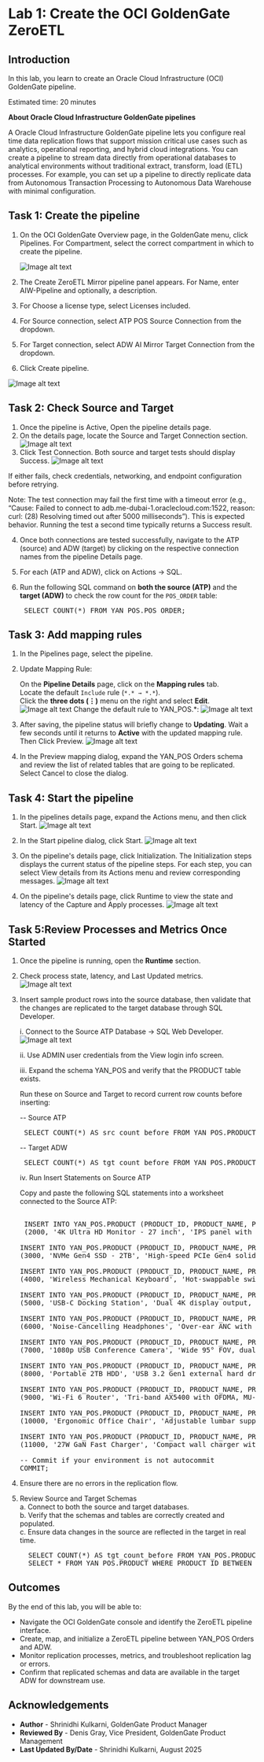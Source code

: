 # Lab 1: Create the OCI GoldenGate ZeroETL

## Introduction
In this lab, you learn to create an Oracle Cloud Infrastructure (OCI) GoldenGate pipeline.

Estimated time: 20 minutes

**About Oracle Cloud Infrastructure GoldenGate pipelines**

A Oracle Cloud Infrastructure GoldenGate pipeline lets you configure real time data replication flows that support mission critical use cases such as analytics, operational reporting, and hybrid cloud integrations. You can create a pipeline to stream data directly from operational databases to analytical environments without traditional extract, transform, load (ETL) processes. For example, you can set up a pipeline to directly replicate data from Autonomous Transaction Processing to Autonomous Data Warehouse with minimal configuration.

## Task 1: Create the pipeline

1. On the OCI GoldenGate Overview page, in the GoldenGate menu, click       Pipelines.
For Compartment, select the correct compartment in which to create the pipeline.


	![Image alt text](images/ZeroETL_Pipeline_1.png)

2. The Create ZeroETL Mirror pipeline panel appears. For Name, enter AIW-Pipeline and optionally, a description.

3. For Choose a license type, select Licenses included.

4. For Source connection, select ATP POS Source Connection from the dropdown.

5. For Target connection, select ADW AI Mirror Target Connection from the dropdown.

6. Click Create pipeline.

  ![Image alt text](images/ZeroETL_Pipeline_2.png)

## Task 2: Check Source and Target
1. Once the pipeline is Active, Open the pipeline details page.
2. On the details page, locate the Source and Target Connection section.
  ![Image alt text](images/ZeroETL_Pipeline_3.png)
3. Click Test Connection. Both source and target tests should display Success.
  ![Image alt text](images/ZeroETL_Pipeline_4.png)

  If either fails, check credentials, networking, and endpoint configuration before retrying.

  Note: The test connection may fail the first time with a timeout error (e.g., “Cause: Failed to connect to adb.me-dubai-1.oraclecloud.com:1522, reason: curl: (28) Resolving timed out after 5000 milliseconds”). This is expected behavior. Running the test a second time typically returns a Success result.

4. Once both connections are tested successfully, navigate to the ATP (source) and ADW (target) by clicking on the respective connection names from the pipeline Details page.
5. For each (ATP and ADW), click on Actions → SQL.
6. Run the following SQL command on **both the source (ATP)** and the **target (ADW)** to check the row count for the `POS_ORDER` table:  

    <pre> SELECT COUNT(*) FROM YAN_POS.POS_ORDER; </pre>

## Task 3: Add mapping rules

1. In the Pipelines page, select the pipeline.

2. Update Mapping Rule:
 
   On the **Pipeline Details** page, click on the **Mapping rules** tab.  
   Locate the default `Include` rule (`*.* → *.*`).  
   Click the **three dots (⋮)** menu on the right and select **Edit**. 
   ![Image alt text](images/ZeroETL_Pipeline_5.png) 
   Change the default rule to YAN_POS.*: 
   ![Image alt text](images/ZeroETL_Pipeline_6.png) 


3. After saving, the pipeline status will briefly change to **Updating**. Wait a few seconds until it returns to **Active** with the updated mapping rule. Then Click Preview.
![Image alt text](images/ZeroETL_Pipeline_7.png) 

4. In the Preview mapping dialog, expand the YAN_POS Orders schema and review the list of related tables that are going to be replicated. Select Cancel to close the dialog. 


## Task 4: Start the pipeline

1. In the pipelines details page, expand the Actions menu, and then click Start.
![Image alt text](images/ZeroETL_Pipeline_9.png) 

2. In the Start pipeline dialog, click Start.
![Image alt text](images/ZeroETL_Pipeline_10.png) 

3. On the pipeline's details page, click Initialization. The Initialization steps displays the current status of the pipeline steps. For each step, you can select View details from its Actions menu and review corresponding messages.
![Image alt text](images/ZeroETL_Pipeline_11.png) 

4. On the pipeline's details page, click Runtime to view the state and latency of the Capture and Apply processes.
![Image alt text](images/ZeroETL_Pipeline_12.png) 

## Task 5:Review Processes and Metrics Once Started
1. Once the pipeline is running, open the **Runtime** section.  
2. Check process state, latency, and Last Updated metrics.
![Image alt text](images/ZeroETL_Pipeline_Runtime.png) 
3. Insert sample product rows into the source database, then validate that the changes are replicated to the target database through SQL Developer.    

   i.   Connect to the Source ATP Database -> SQL Web Developer.
   ![Image alt text](images/ZeroETL_Pipeline_13.png) 
   
   ii.  Use ADMIN user credentials from the View login info screen.
   
   iii. Expand the schema YAN_POS and verify that the PRODUCT table exists.

   Run these on Source and Target to record current row counts before inserting:
   
    -- Source ATP
     <pre> SELECT COUNT(*) AS src_count_before FROM YAN_POS.PRODUCT; </pre>

     -- Target ADW
     <pre> SELECT COUNT(*) AS tgt_count_before FROM YAN_POS.PRODUCT; </pre>

  
      iv.  Run Insert Statements on Source ATP

    Copy and paste the following SQL statements into a worksheet connected to the Source ATP:
   

     <pre> 
    INSERT INTO YAN_POS.PRODUCT (PRODUCT_ID, PRODUCT_NAME, PRODUCT_DESCRIPTION, PRICE, COST, ACTIVE) VALUES
    (2000, '4K Ultra HD Monitor - 27 inch', 'IPS panel with 3840x2160 resolution, HDR10, 144Hz refresh rate, and USB-C connectivity.', 399.99, 245.00, 'Y');

   INSERT INTO YAN_POS.PRODUCT (PRODUCT_ID, PRODUCT_NAME, PRODUCT_DESCRIPTION, PRICE, COST, ACTIVE) VALUES
   (3000, 'NVMe Gen4 SSD - 2TB', 'High-speed PCIe Gen4 solid-state drive, 7,000 MB/s read, 6,850 MB/s write speeds.', 229.99, 142.75, 'Y');

   INSERT INTO YAN_POS.PRODUCT (PRODUCT_ID, PRODUCT_NAME, PRODUCT_DESCRIPTION, PRICE, COST, ACTIVE) VALUES
   (4000, 'Wireless Mechanical Keyboard', 'Hot-swappable switches, compact 75% layout, Bluetooth + 2.4GHz with PBT keycaps.', 129.50, 68.20, 'Y');

   INSERT INTO YAN_POS.PRODUCT (PRODUCT_ID, PRODUCT_NAME, PRODUCT_DESCRIPTION, PRICE, COST, ACTIVE) VALUES
   (5000, 'USB-C Docking Station', 'Dual 4K display output, 100W PD, Gigabit Ethernet, 6x USB ports.', 189.00, 112.40, 'Y');

   INSERT INTO YAN_POS.PRODUCT (PRODUCT_ID, PRODUCT_NAME, PRODUCT_DESCRIPTION, PRICE, COST, ACTIVE) VALUES
   (6000, 'Noise-Cancelling Headphones', 'Over-ear ANC with 30-hour battery life and multi-point pairing.', 249.99, 135.00, 'Y');

   INSERT INTO YAN_POS.PRODUCT (PRODUCT_ID, PRODUCT_NAME, PRODUCT_DESCRIPTION, PRICE, COST, ACTIVE) VALUES
   (7000, '1080p USB Conference Camera', 'Wide 95° FOV, dual mics, low-light enhancement, privacy shutter.', 89.95, 41.30, 'Y');

   INSERT INTO YAN_POS.PRODUCT (PRODUCT_ID, PRODUCT_NAME, PRODUCT_DESCRIPTION, PRICE, COST, ACTIVE) VALUES
   (8000, 'Portable 2TB HDD', 'USB 3.2 Gen1 external hard drive, shock-resistant enclosure.', 79.99, 49.10, 'Y');

   INSERT INTO YAN_POS.PRODUCT (PRODUCT_ID, PRODUCT_NAME, PRODUCT_DESCRIPTION, PRICE, COST, ACTIVE) VALUES
   (9000, 'Wi-Fi 6 Router', 'Tri-band AX5400 with OFDMA, MU-MIMO, and WPA3 security.', 169.00, 98.75, 'Y');

   INSERT INTO YAN_POS.PRODUCT (PRODUCT_ID, PRODUCT_NAME, PRODUCT_DESCRIPTION, PRICE, COST, ACTIVE) VALUES
   (10000, 'Ergonomic Office Chair', 'Adjustable lumbar support, breathable mesh back, tilt lock.', 299.00, 165.00, 'N');

   INSERT INTO YAN_POS.PRODUCT (PRODUCT_ID, PRODUCT_NAME, PRODUCT_DESCRIPTION, PRICE, COST, ACTIVE) VALUES
   (11000, '27W GaN Fast Charger', 'Compact wall charger with USB-C PD and foldable prongs.', 34.99, 12.60, 'Y');

   -- Commit if your environment is not autocommit
   COMMIT;
   </pre>

4. Ensure there are no errors in the replication flow.  
5. Review Source and Target Schemas  
  a. Connect to both the source and target databases.  
  b. Verify that the schemas and tables are correctly created and populated.  
  c. Ensure data changes in the source are reflected in the target in real time.
     <pre>
     SELECT COUNT(*) AS tgt_count_before FROM YAN_POS.PRODUCT; 
     SELECT * FROM YAN_POS.PRODUCT WHERE PRODUCT_ID BETWEEN 2000 AND 11000; </pre>

## Outcomes
By the end of this lab, you will be able to:
* Navigate the OCI GoldenGate console and identify the ZeroETL pipeline interface.  
* Create, map, and initialize a ZeroETL pipeline between YAN_POS Orders and ADW.  
* Monitor replication processes, metrics, and troubleshoot replication lag or errors.  
* Confirm that replicated schemas and data are available in the target ADW for downstream use.  

## Acknowledgements
* **Author** - Shrinidhi Kulkarni, GoldenGate Product Manager
* **Reviewed By**  - Denis Gray,  Vice President, GoldenGate Product Management
* **Last Updated By/Date** - Shrinidhi Kulkarni, August 2025